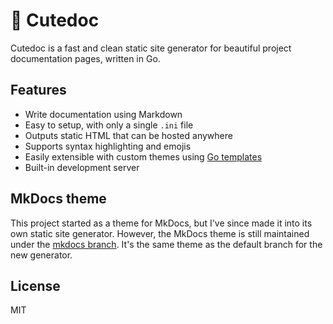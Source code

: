# 🎀 Cutedoc

Cutedoc is a fast and clean static site generator for beautiful project documentation pages, written in Go.

## Features

- Write documentation using Markdown
- Easy to setup, with only a single `.ini` file
- Outputs static HTML that can be hosted anywhere
- Supports syntax highlighting and emojis
- Easily extensible with custom themes using [Go templates](https://pkg.go.dev/text/template)
- Built-in development server

## MkDocs theme

This project started as a theme for MkDocs, but I've since made it into its own static site generator. However, the MkDocs theme is still maintained under the [mkdocs branch](https://github.com/Twometer/cutedoc/tree/mkdocs). It's the same theme as the default branch for the new generator.

## License

MIT

